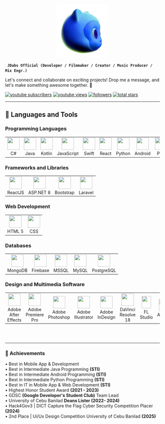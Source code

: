 
<!---# Welcome --->

<h1 align="center">
    <img style="display: block; margin-left: auto; margin-right: auto;" src="https://raw.githubusercontent.com/abxlfazl/abxlfazl/main/assets/github.webp" width="170" />
    <!----<img src="https://readme-typing-svg.herokuapp.com/?font=Righteous&size=35&center=true&vCenter=true&width=500&height=70&duration=4000&lines=***+JDabs+Official+***+;Jollibe+Babanto+Dablo!;" />--->
</h1>

**` JDabs Official (Developer / Filmmaker / Creator / Music Producer / Mix Engr.)`**

Let's connect and collaborate on exciting projects! Drop me a message, and let's make something awesome together. 🚀

   <p align="left">
      <a href="https://www.youtube.com/c/jdabsofficial?sub_confirmation=1">
         <img alt="youtube subscribers" title="Subscribe to my YouTube channel" src="https://custom-icon-badges.demolab.com/youtube/channel/subscribers/UCGe8eaGC6kW2bXVHVKzpbnw?color=%23E05D44&label=SUBSCRIBE&logo=video&logoColor=white&style=for-the-badge&labelColor=CE4630"/></a> 
      <a href="https://www.youtube.com/c/jdabsofficial">
         <img alt="youtube views" title="YouTube views" src="https://custom-icon-badges.demolab.com/youtube/channel/views/UCGe8eaGC6kW2bXVHVKzpbnw?color=%23E1AD0E&logo=eye&logoColor=white&style=for-the-badge&labelColor=C79600"/></a> 
      <a href="https://github.com/jdabsofficial?tab=followers">
         <img alt="followers" title="Follow me on Github" src="https://custom-icon-badges.demolab.com/github/followers/jdabsofficial?color=236ad3&labelColor=1155ba&style=for-the-badge&logo=person-add&label=Follow&logoColor=white"/></a>
      <a href="https://github.com/jdabsofficial?tab=repositories&sort=stargazers">
         <img alt="total stars" title="Total stars on GitHub" src="https://custom-icon-badges.demolab.com/github/stars/jdabsofficial?color=55960c&style=for-the-badge&labelColor=488207&logo=star"/></a>
   </p>


---
## 🧰 Languages and Tools


### Programming Languages
<table>
  <tr>
    <td align="center">
      <img src="https://cdn.jsdelivr.net/gh/devicons/devicon/icons/csharp/csharp-original.svg" width="40" height="40"/>
      <br>C#
    </td>
    <td align="center">
      <img src="https://cdn.jsdelivr.net/gh/devicons/devicon/icons/java/java-original.svg" width="40" height="40"/>
      <br>Java
    </td>
    <td align="center">
      <img src="https://cdn.jsdelivr.net/gh/devicons/devicon/icons/kotlin/kotlin-original.svg" width="40" height="40"/>
      <br>Kotlin
    </td>
    <td align="center">
      <img src="https://cdn.jsdelivr.net/gh/devicons/devicon/icons/javascript/javascript-original.svg" width="40" height="40"/>
      <br>JavaScript
    </td>
     <td align="center">
      <img src="https://cdn.jsdelivr.net/gh/devicons/devicon@latest/icons/swift/swift-original.svg" width="40" height="40"/>
      <br>Swift
    </td>
     <td align="center">
      <img src="https://cdn.jsdelivr.net/gh/devicons/devicon/icons/react/react-original.svg" width="40" height="40"/>
      <br>React
    </td>
     <td align="center">
      <img src="https://cdn.jsdelivr.net/gh/devicons/devicon/icons/python/python-plain.svg" width="40" height="40"/>
      <br>Python
    </td>
     <td align="center">
      <img src="https://cdn.jsdelivr.net/gh/devicons/devicon@latest/icons/android/android-original.svg" width="40" height="40"/>
      <br>Android
    </td>
    <td align="center">
      <img src="https://cdn.jsdelivr.net/gh/devicons/devicon@latest/icons/php/php-original.svg" width="40" height="40"/>
      <br>Php
    </td>
    <td align="center">
      <img src="https://cdn.jsdelivr.net/gh/devicons/devicon@latest/icons/csharp/csharp-original.svg" width="40" height="40"/>
      <br>C#
    </td>
    <td align="center">
      <img src="https://cdn.jsdelivr.net/gh/devicons/devicon@latest/icons/cplusplus/cplusplus-original.svg" width="40" height="40"/>
      <br>C++
    </td>
  </tr>
</table>



### Frameworks and Libraries
<table>
  <tr>
    <td align="center">
      <img src="https://cdn.jsdelivr.net/gh/devicons/devicon/icons/react/react-original.svg" width="40" height="40"/>
      <br>ReactJS
    </td>
    <td align="center">
      <img src="https://cdn.jsdelivr.net/gh/devicons/devicon/icons/dotnetcore/dotnetcore-original.svg" width="40" height="40"/>
      <br>ASP.NET 8
    </td>
    <td align="center">
      <img src="https://cdn.jsdelivr.net/gh/devicons/devicon@latest/icons/bootstrap/bootstrap-original.svg" width="40" height="40"/>
      <br>Bootstrap
    </td>
    <td align="center">
      <img src="https://cdn.jsdelivr.net/gh/devicons/devicon@latest/icons/laravel/laravel-original.svg" width="40" height="40"/>
      <br>Laravel
    </td>
  </tr>
</table>

### Web Development
<table>
  <tr>
    <td align="center">
      <img src="https://cdn.jsdelivr.net/gh/devicons/devicon/icons/html5/html5-original.svg" width="40" height="40"/>
      <br>HTML 5
    </td>
    <td align="center">
      <img src="https://cdn.jsdelivr.net/gh/devicons/devicon/icons/css3/css3-original.svg" width="40" height="40"/>
      <br>CSS
    </td>
  </tr>
</table>

### Databases
<table>
  <tr>
    <td align="center">
      <img src="https://cdn.jsdelivr.net/gh/devicons/devicon/icons/mongodb/mongodb-original.svg" width="40" height="40"/>
      <br>MongoDB
    </td>
    <td align="center">
      <img src="https://cdn.jsdelivr.net/gh/devicons/devicon/icons/firebase/firebase-original.svg" width="40" height="40"/>
      <br>Firebase
    </td>
    <td align="center">
      <img src="https://cdn.jsdelivr.net/gh/devicons/devicon/icons/microsoftsqlserver/microsoftsqlserver-original.svg" width="40" height="40"/>
      <br>MSSQL
    </td>
    <td align="center">
      <img src="https://cdn.jsdelivr.net/gh/devicons/devicon@latest/icons/mysql/mysql-original.svg" width="40" height="40"/>
      <br>MySQL
    </td>
    <td align="center">
      <img src="https://cdn.jsdelivr.net/gh/devicons/devicon@latest/icons/postgresql/postgresql-original.svg" width="40" height="40"/>
      <br>PostgreSQL
    </td>
  </tr>
</table>

### Design and Multimedia Software
<table>
  <tr>
    <td align="center">
      <img src="https://cdn.jsdelivr.net/gh/devicons/devicon/icons/aftereffects/aftereffects-original.svg" width="40" height="40"/>
      <br>Adobe After Effects
    </td>
    <td align="center">
      <img src="https://cdn.jsdelivr.net/gh/devicons/devicon/icons/premierepro/premierepro-original.svg" width="40" height="40"/>
      <br>Adobe Premiere Pro
    </td>
    <td align="center">
      <img src="https://cdn.jsdelivr.net/gh/devicons/devicon/icons/photoshop/photoshop-original.svg" width="40" height="40"/>
      <br>Adobe Photoshop
    </td>
    <td align="center">
      <img src="https://cdn.jsdelivr.net/gh/devicons/devicon@latest/icons/illustrator/illustrator-plain.svg" width="40" height="40"/>
      <br>Adobe Illustrator
    </td>
    <td align="center">
      <img src="https://cdn4.iconfinder.com/data/icons/logos-and-brands/512/4_Indesign_Adobe_logo_logos-512.png" width="40" height="40"/>
      <br>Adobe InDesign
    </td>
    <td align="center">
      <img src="https://upload.wikimedia.org/wikipedia/commons/thumb/4/4d/DaVinci_Resolve_Studio.png/600px-DaVinci_Resolve_Studio.png" width="40" height="40"/>
      <br>DaVinci Resolve 18
    </td>
    <td align="center">
      <img src="https://wallpapers.com/images/hd/f-l-studio-logo-icon-bywujcetpfezokh6.jpg" width="30" height="40"/>
      <br>FL Studio
    </td>
    <td align="center">
      <img src="https://i.redd.it/14lumiyoqwy51.png" width="40" height="40"/>
      <br>Ableton
    </td>
    <td align="center">
      <img src="https://upload.wikimedia.org/wikipedia/commons/d/d6/PT2019.svg" width="40" height="40"/>
      <br>Avid Pro Tools
    </td>
    <td align="center">
      <img src="https://upload.wikimedia.org/wikipedia/en/c/c7/Logic_Pro_icon.png" width="40" height="40"/>
      <br>Logic Pro X
    </td>
  </tr>
</table>
          
             
<br /> <br />

---
### 🥇 Achievements
• Best in Mobile App & Development </br>
• Best in Intermediate Java Programming **(STI)** </br>
• Best in Intermediate Android Programming **(STI)** </br>
• Best in Intermediate Python Programming **(STI)** </br>
• Best in IT in Mobile App & Web Development **(STI)** </br>
• Highest Honor Student Award **(2021 - 2023)** </br>
• GDSC **(Google Developer's Student Club)** Team Lead </br>
• University of Cebu Banilad **Deans Lister (2022- 2024)** </br>
• Hack4Gov3 | DICT Capture the Flag
  Cyber Security Competition Placer **(2024)** </br>
• 2nd Place | Ui/Ux Design Competition University of Cebu Banilad **(2025)**

  
 
<br /> <br />
---


